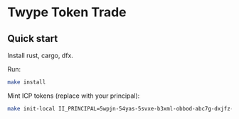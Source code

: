 # Twype Token Trade

## Quick start

Install rust, cargo, dfx.

Run:

```sh
make install
```

Mint ICP tokens (replace with your principal):

```sh
make init-local II_PRINCIPAL=5wpjn-54yas-5svxe-b3xml-obbod-abc7g-dxjfz-pnw2a-3xp5m-vcfgn-7ae
```
